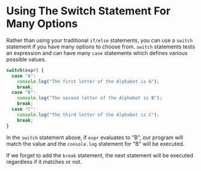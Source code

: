 # Using The Switch Statement For Many Options

Rather than using your traditional `if/else` statements, you can use a `switch` statement if you have many options to choose from. `switch` statements tests an expression and can have many `case` statements which defines various possible values.

```javascript
switch(expr) {
  case "A":
    console.log("The first letter of the Alphabet is A");
    break;
  case "B":
    console.log("The second letter of the Alphabet is B");
    break;
  case "C":
    console.log("The third letter of the Alphabet is C");
    break;
}
```

In the `switch` statement above, if `expr` evaluates to "B", our program will match the value and the `console.log` statement for "B" will be executed.

If we forget to add the `break` statement, the next statement will be executed regardless if it matches or not.

